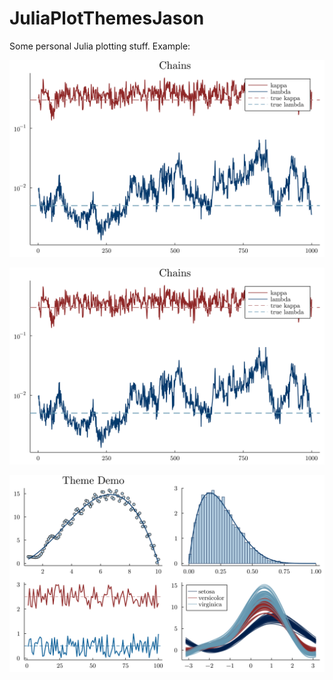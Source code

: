 # JuliaPlotThemesJason

Some personal Julia plotting stuff. Example:

![e1](e1.png)

![e2](e1.png)

![e32](e32.png)




